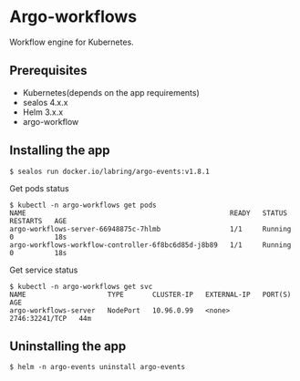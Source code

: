 # Argo-workflows

Workflow engine for Kubernetes.

## Prerequisites

- Kubernetes(depends on the app requirements)
- sealos 4.x.x
- Helm 3.x.x
- argo-workflow

## Installing the app

```shell
$ sealos run docker.io/labring/argo-events:v1.8.1
```

Get pods status

```shell
$ kubectl -n argo-workflows get pods
NAME                                                  READY   STATUS    RESTARTS   AGE
argo-workflows-server-66948875c-7hlmb                 1/1     Running   0          18s
argo-workflows-workflow-controller-6f8bc6d85d-j8b89   1/1     Running   0          18s
```

Get service status

```shell
$ kubectl -n argo-workflows get svc
NAME                    TYPE       CLUSTER-IP   EXTERNAL-IP   PORT(S)          AGE
argo-workflows-server   NodePort   10.96.0.99   <none>        2746:32241/TCP   44m
```

## Uninstalling the app

```shell
$ helm -n argo-events uninstall argo-events
```
